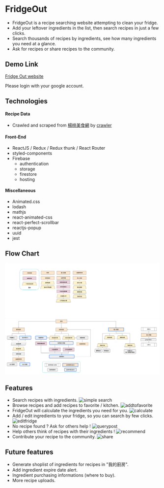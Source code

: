 # FridgeOut
- FridgeOut is a recipe searching website attempting to clean your fridge.
- Add your leftover ingredients in the list, then search recipes in just a few clicks.
- Search thousands of recipes by ingredients, see how many ingredients you need at a glance.
- Ask for recipes or share recipes to the community.

## Demo Link
[Fridge Out website](https://leftoverrecipe-3910d.web.app/)

Please login with your google account.

## Technologies

#### Recipe Data
- Crawled and scraped from [楊桃美食網](https://www.ytower.com.tw/) by [crawler](https://www.npmjs.com/package/crawler)
#### Front-End
- ReactJS / Redux / Redux thunk / React Router
- styled-components 
- Firebase 
  - authentication
  - storage
  - firestore
  - hosting
#### Miscellaneous
- Animated.css
- lodash
- mathjs
- react-animated-css
- react-perfect-scrollbar
- reactjs-popup
- uuid
- jest

 
## Flow Chart
![pages](media/pages.png)
![chart](media/flow-chart.png)

## Features
- Search recipes with ingredients.
![simple search](media/simpleinput.gif)
- Browse recipes and add recipes to favorite / kitchen.
![addtofavorite](media/addtofavorite.gif)
- FridgeOut will calculate the ingredients you need for you.
![calculate](media/calculate.gif)
- Add / edit ingredients to your fridge, so you can search by few clicks.
![editfridge](media/editfridge.gif)
- No recipe found ? Ask for others help !
![querypost](media/querypost.gif)
- Help others think of recipes with their ingredients !
![recommend](media/recommend.gif)
- Contribute your recipe to the community.
![share](media/share.gif)

## Future features
- Generate shoplist of ingredients for recipes in "我的廚房".
- Add ingredient expire date alert.
- Ingredient purchasing informations (where to buy).
- More recipe uploads.


